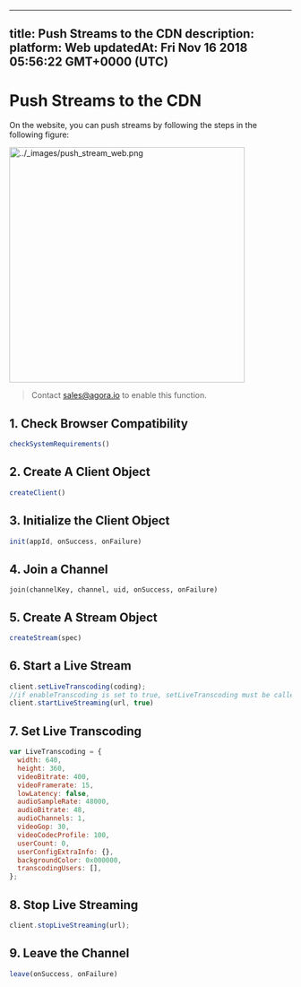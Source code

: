 
---
title: Push Streams to the CDN
description: 
platform: Web
updatedAt: Fri Nov 16 2018 05:56:22 GMT+0000 (UTC)
---
# Push Streams to the CDN
On the website, you can push streams by following the steps in the following figure:

<img alt="../_images/push_stream_web.png" src="https://web-cdn.agora.io/docs-files/en/push_stream_web.png" style="width: 420px;"/>

> Contact [sales@agora.io](mailto:sales@agora.io) to enable this function.

## 1. Check Browser Compatibility

```javascript
checkSystemRequirements()
```

## 2. Create A Client Object

```javascript
createClient()
```

## 3. Initialize the Client Object

```javascript
init(appId, onSuccess, onFailure)
```

## 4. Join a Channel

```
join(channelKey, channel, uid, onSuccess, onFailure)
```

## 5. Create A Stream Object

```javascript
createStream(spec)
```

## 6. Start a Live Stream

```javascript
client.setLiveTranscoding(coding);
//if enableTranscoding is set to true, setLiveTranscoding must be called before _startLiveStreaming
client.startLiveStreaming(url, true)
```

## 7. Set Live Transcoding

```javascript
var LiveTranscoding = {
  width: 640,
  height: 360,
  videoBitrate: 400,
  videoFramerate: 15,
  lowLatency: false,
  audioSampleRate: 48000,
  audioBitrate: 48,
  audioChannels: 1,
  videoGop: 30,
  videoCodecProfile: 100,
  userCount: 0,
  userConfigExtraInfo: {},
  backgroundColor: 0x000000,
  transcodingUsers: [],
};
```

## 8. Stop Live Streaming

```javascript
client.stopLiveStreaming(url);
```

## 9. Leave the Channel

```javascript
leave(onSuccess, onFailure)
```
